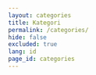 ```yaml
---
layout: categories
title: Kategori
permalink: /categories/
hide: false
excluded: true
lang: id
page_id: categories
---
```

